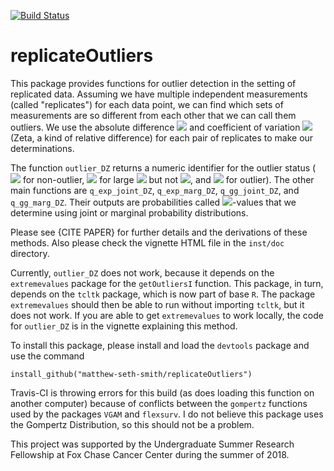 [![Build Status](https://travis-ci.org/matthew-seth-smith/replicateOutliers.svg?branch=master)](https://travis-ci.org/matthew-seth-smith/replicateOutliers)

replicateOutliers
===

This package provides functions for outlier detection in the setting of
replicated data. Assuming we have multiple independent measurements (called
"replicates") for each data point, we can find which sets of measurements are so
different from each other that we can call them outliers. We use the absolute
difference
<img src="https://latex.codecogs.com/gif.latex?\Delta"/>
and coefficient of variation
<img src="https://latex.codecogs.com/gif.latex?Z"/>
(Zeta, a kind of relative difference)
for each pair of replicates to make our determinations.

The function `outlier_DZ` returns a numeric identifier for the outlier status
(
<img src="https://latex.codecogs.com/gif.latex?0"/>
for non-outlier,
<img src="https://latex.codecogs.com/gif.latex?1"/>
for large
<img src="https://latex.codecogs.com/gif.latex?\Delta"/>
but not
<img src="https://latex.codecogs.com/gif.latex?Z"/>,
and
<img src="https://latex.codecogs.com/gif.latex?2"/>
for
outlier). The other main functions are `q_exp_joint_DZ`, `q_exp_marg_DZ`,
`q_gg_joint_DZ`, and `q_gg_marg_DZ`. Their outputs are probabilities called
<img src="https://latex.codecogs.com/gif.latex?q"/>-values
that we determine using joint or marginal probability distributions.

Please see {CITE PAPER} for further details and the derivations of these
methods. Also please check the vignette HTML file in the `inst/doc` directory.

Currently, `outlier_DZ` does not work, because it depends on the `extremevalues`
package for the `getOutliersI` function. This package, in turn, depends on the
`tcltk` package, which is now part of base `R`. The package `extremevalues`
should then be able to run without importing `tcltk`, but it does not work. If
you are able to get `extremevalues` to work locally, the code for `outlier_DZ`
is in the vignette explaining this method.

To install this package, please install and load the `devtools` package and use
the command

```{R}
install_github("matthew-seth-smith/replicateOutliers")
```

Travis-CI is throwing errors for this build (as does loading this function on
another computer) because of conflicts between the `gompertz` functions used by
the packages `VGAM` and `flexsurv`. I do not believe this package uses the
Gompertz Distribution, so this should not be a problem.

This project was supported by the Undergraduate Summer Research Fellowship at
Fox Chase Cancer Center during the summer of 2018.
